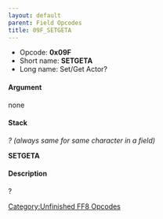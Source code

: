 ```yaml
---
layout: default
parent: Field Opcodes
title: 09F_SETGETA
---
```


-   Opcode: **0x09F**
-   Short name: **SETGETA**
-   Long name: Set/Get Actor?

#### Argument

none

#### Stack

  
*? (always same for same character in a field)*

**SETGETA**

#### Description

?

[Category:Unfinished FF8 Opcodes](../../../../Category:Unfinished_FF8_Opcodes)

